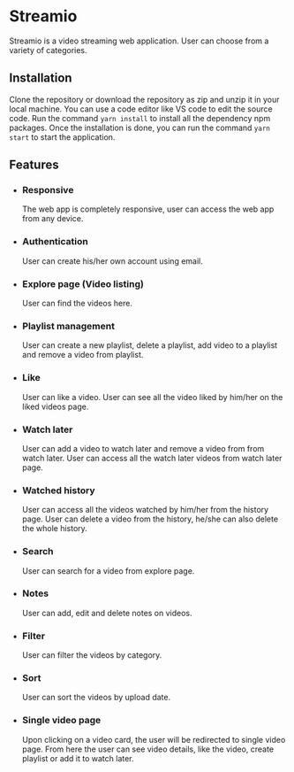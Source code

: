 # Streamio

Streamio is a video streaming web application. User can choose from a variety of categories.

## Installation

Clone the repository or download the repository as zip and unzip it in your local machine. You can use a code editor like VS code to edit the source code. Run the command `yarn install` to install all the dependency npm packages. Once the installation is done, you can run the command `yarn start` to start the application.

## Features

- ### Responsive

  The web app is completely responsive, user can access the web app from any device.

- ### Authentication

  User can create his/her own account using email.

- ### Explore page (Video listing)

  User can find the videos here.

- ### Playlist management

  User can create a new playlist, delete a playlist, add video to a playlist and remove a video from playlist.

- ### Like

  User can like a video. User can see all the video liked by him/her on the liked videos page.

- ### Watch later

  User can add a video to watch later and remove a video from from watch later. User can access all the watch later videos from watch later page.

- ### Watched history

  User can access all the videos watched by him/her from the history page. User can delete a video from the history, he/she can also delete the whole history.

- ### Search

  User can search for a video from explore page.

- ### Notes

  User can add, edit and delete notes on videos.

- ### Filter

  User can filter the videos by category.

- ### Sort

  User can sort the videos by upload date.

- ### Single video page

  Upon clicking on a video card, the user will be redirected to single video page. From here the user can see video details, like the video, create playlist or add it to watch later.
